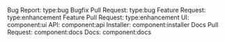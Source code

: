 Bug Report: type:bug
Bugfix Pull Request: type:bug
Feature Request: type:enhancement
Feature Pull Request: type:enhancement
UI: component:ui
API: component:api
Installer: component:installer
Docs Pull Request: component:docs
Docs: component:docs
